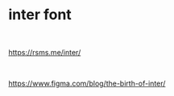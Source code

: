 # inter font

&nbsp;

https://rsms.me/inter/

&nbsp;

https://www.figma.com/blog/the-birth-of-inter/
